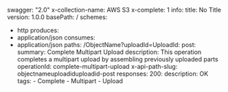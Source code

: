 swagger: "2.0"
x-collection-name: AWS S3
x-complete: 1
info:
  title: No Title
  version: 1.0.0
basePath: /
schemes:
- http
produces:
- application/json
consumes:
- application/json
paths:
  /ObjectName?uploadId=UploadId:
    post:
      summary: Complete Multipart Upload
      description: This operation completes a multipart upload by assembling previously
        uploaded parts
      operationId: complete-multipart-upload
      x-api-path-slug: objectnameuploadiduploadid-post
      responses:
        200:
          description: OK
      tags:
      - Complete
      - Multipart
      - Upload